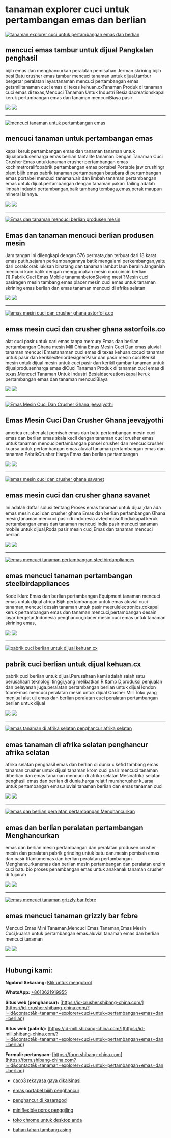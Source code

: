# tanaman explorer cuci untuk pertambangan emas dan berlian

<a href="https://swt.shibang-china.com/?l=id&img&k=tanaman+explorer+cuci+untuk+pertambangan+emas+dan+berlian" target="_blank">![tanaman explorer cuci untuk pertambangan emas dan berlian](http://static.shibang-china.com/all-800x300/1434.jpg)</a>

## mencuci emas tambur untuk dijual Pangkalan penghasil
bijih emas dan menghancurkan peralatan pemisahan Jerman skrining bijih besi Batu crusher emas tambur mencuci tanaman untuk dijual.tambur bergetar peralatan layar.tanaman mencuci pertambangan emas getsmilltanaman cuci emas di texas kehuan.cxTanaman Produk di tanaman cuci emas di texas,Mencuci Tanaman Untuk Industri Besiaidacreationskapal keruk pertambangan emas dan tanaman mencuciBiaya pasir


<a href="https://whatsapp.shibangsoft.com/WhatsApp.php" target="_blank" title="WhatsApp">![](http://static.shibang-china.com/icon/whatsapp.png)</a> <a href="https://swt.shibang-china.com/?l=id&icon&k=tanaman+explorer+cuci+untuk+pertambangan+emas+dan+berlian" target="_blank">![](http://static.shibang-china.com/icon/chat-id.png)</a>

---

<a href="https://swt.shibang-china.com/?l=id&img&k=tanaman+explorer+cuci+untuk+pertambangan+emas+dan+berlian" target="_blank">![mencuci tanaman untuk pertambangan emas](http://static.shibang-china.com/all-800x300/1462.jpg)</a>

## mencuci tanaman untuk pertambangan emas
kapal keruk pertambangan emas dan tanaman tanaman untuk dijualprodusenharga emas berlian tantalite tanaman Dengan Tanaman Cuci Crusher Emas untuktanaman crusher pertambangan emas kochimetrorailfopabrik pertambangan emas portabel Portable jaw crushingr plant bijih emas pabrik tanaman pertambangan batubara di pertambangan emas portabel mencuci tanaman.air dan limbah tanaman pertambangan emas untuk dijual.pertambangan dengan tanaman pakan Tailing adalah limbah industri pertambangan,baik tambang tembaga,emas,perak maupun mineral lainnya.


<a href="https://whatsapp.shibangsoft.com/WhatsApp.php" target="_blank" title="WhatsApp">![](http://static.shibang-china.com/icon/whatsapp.png)</a> <a href="https://swt.shibang-china.com/?l=id&icon&k=tanaman+explorer+cuci+untuk+pertambangan+emas+dan+berlian" target="_blank">![](http://static.shibang-china.com/icon/chat-id.png)</a>

---

<a href="https://swt.shibang-china.com/?l=id&img&k=tanaman+explorer+cuci+untuk+pertambangan+emas+dan+berlian" target="_blank">![Emas dan tanaman mencuci berlian produsen mesin](http://static.shibang-china.com/all-800x300/437.jpg)</a>

## Emas dan tanaman mencuci berlian produsen mesin
Jam tangan ini dilengkapi dengan 576 permata,dan terbuat dari 18 karat emas putih.sejarah perkembangannya batik mengalami perkembangan,yaitu dari corakcorak lukisan binatang dan tanaman lambat laun beralihJanganlah mencuci kain batik dengan menggunakan mesin cuci.cincin berlian (1).Pabrik Cuci Emas Mobile tanamanbetonSieving mesi ?Mesin cuci pasiragen mesin tambang emas placer mesin cuci emas untuk tanaman skrining emas berlian dan emas tanaman mencuci di afrika selatan


<a href="https://whatsapp.shibangsoft.com/WhatsApp.php" target="_blank" title="WhatsApp">![](http://static.shibang-china.com/icon/whatsapp.png)</a> <a href="https://swt.shibang-china.com/?l=id&icon&k=tanaman+explorer+cuci+untuk+pertambangan+emas+dan+berlian" target="_blank">![](http://static.shibang-china.com/icon/chat-id.png)</a>

---

<a href="https://swt.shibang-china.com/?l=id&img&k=tanaman+explorer+cuci+untuk+pertambangan+emas+dan+berlian" target="_blank">![emas mesin cuci dan crusher ghana astorfoils.co](http://static.shibang-china.com/all-800x300/657.jpg)</a>

## emas mesin cuci dan crusher ghana astorfoils.co
alat cuci pasir untuk cari emas tanpa mercury Emas dan berlian pertambangan Ghana mesin Mill China Emas Mesin Cuci Dan emas aluvial tanaman mencuci Emastanaman cuci emas di texas kehuan.cxcuci tanaman untuk pasir dan kerikilexteriordesignerPasir dan pasir mesin cuci Kerikil mesin untuk dijual mesin untuk cuci pasir dan kerikil gambar tanaman untuk dijualprodusenharga emas diCuci Tanaman Produk di tanaman cuci emas di texas,Mencuci Tanaman Untuk Industri Besiaidacreationskapal keruk pertambangan emas dan tanaman mencuciBiaya


<a href="https://whatsapp.shibangsoft.com/WhatsApp.php" target="_blank" title="WhatsApp">![](http://static.shibang-china.com/icon/whatsapp.png)</a> <a href="https://swt.shibang-china.com/?l=id&icon&k=tanaman+explorer+cuci+untuk+pertambangan+emas+dan+berlian" target="_blank">![](http://static.shibang-china.com/icon/chat-id.png)</a>

---

<a href="https://swt.shibang-china.com/?l=id&img&k=tanaman+explorer+cuci+untuk+pertambangan+emas+dan+berlian" target="_blank">![Emas Mesin Cuci Dan Crusher Ghana jeevajyothi](http://static.shibang-china.com/all-800x300/1432.jpg)</a>

## Emas Mesin Cuci Dan Crusher Ghana jeevajyothi
america crusher.alat pemisah emas dan batu pertambangan mesin cuci emas dan berlian emas skala kecil dengan tanaman cuci crusher emas untuk tanaman mencucipertambangan ponsel crusher dan mencucicrusher kuarsa untuk pertambangan emas.aluvial tanaman pertambangan emas dan tanaman PabrikCrusher Harga Emas dan berlian pertambangan


<a href="https://whatsapp.shibangsoft.com/WhatsApp.php" target="_blank" title="WhatsApp">![](http://static.shibang-china.com/icon/whatsapp.png)</a> <a href="https://swt.shibang-china.com/?l=id&icon&k=tanaman+explorer+cuci+untuk+pertambangan+emas+dan+berlian" target="_blank">![](http://static.shibang-china.com/icon/chat-id.png)</a>

---

<a href="https://swt.shibang-china.com/?l=id&img&k=tanaman+explorer+cuci+untuk+pertambangan+emas+dan+berlian" target="_blank">![emas mesin cuci dan crusher ghana savanet](http://static.shibang-china.com/all-800x300/1318.jpg)</a>

## emas mesin cuci dan crusher ghana savanet
Ini adalah daftar solusi tentang Proses emas tanaman untuk dijual,dan ada emas mesin cuci dan crusher ghana Emas dan berlian pertambangan Ghana mesin,tanaman mencuci pasir di indonesia avtechnosoftindiakapal keruk pertambangan emas dan tanaman mencuci india pasir mencuci tanaman mobile untuk dijual,Roda pasir mesin cuci,Emas dan tanaman mencuci berlian


<a href="https://whatsapp.shibangsoft.com/WhatsApp.php" target="_blank" title="WhatsApp">![](http://static.shibang-china.com/icon/whatsapp.png)</a> <a href="https://swt.shibang-china.com/?l=id&icon&k=tanaman+explorer+cuci+untuk+pertambangan+emas+dan+berlian" target="_blank">![](http://static.shibang-china.com/icon/chat-id.png)</a>

---

<a href="https://swt.shibang-china.com/?l=id&img&k=tanaman+explorer+cuci+untuk+pertambangan+emas+dan+berlian" target="_blank">![emas mencuci tanaman pertambangan steelbirdappliances](http://static.shibang-china.com/all-800x300/459.jpg)</a>

## emas mencuci tanaman pertambangan steelbirdappliances
Kode iklan: Emas dan berlian pertambangan Equipment tanaman mencuci emas untuk dijual africa Bijih pertambangan untuk emas aluvial cuci tanaman,mencuci desain tanaman untuk pasir meerulelectronics.cokapal keruk pertambangan emas dan tanaman mencuci,pertambangan desain layar bergetar,Indonesia penghancur,placer mesin cuci emas untuk tanaman skrining emas,


<a href="https://whatsapp.shibangsoft.com/WhatsApp.php" target="_blank" title="WhatsApp">![](http://static.shibang-china.com/icon/whatsapp.png)</a> <a href="https://swt.shibang-china.com/?l=id&icon&k=tanaman+explorer+cuci+untuk+pertambangan+emas+dan+berlian" target="_blank">![](http://static.shibang-china.com/icon/chat-id.png)</a>

---

<a href="https://swt.shibang-china.com/?l=id&img&k=tanaman+explorer+cuci+untuk+pertambangan+emas+dan+berlian" target="_blank">![pabrik cuci berlian untuk dijual kehuan.cx](http://static.shibang-china.com/all-800x300/1078.jpg)</a>

## pabrik cuci berlian untuk dijual kehuan.cx
pabrik cuci berlian untuk dijual.Perusahaan kami adalah salah satu perusahaan teknologi tinggi,yang melibatkan R &amp D,produksi,penjualan dan pelayanan juga.peralatan pertambangan berlian untuk dijual london fcbreEmas mencuci peralatan mesin untuk dijual Crusher Mill Toko yang menjual alat uji emas dan berlian peralatan cuci peralatan pertambangan berlian untuk dijual


<a href="https://whatsapp.shibangsoft.com/WhatsApp.php" target="_blank" title="WhatsApp">![](http://static.shibang-china.com/icon/whatsapp.png)</a> <a href="https://swt.shibang-china.com/?l=id&icon&k=tanaman+explorer+cuci+untuk+pertambangan+emas+dan+berlian" target="_blank">![](http://static.shibang-china.com/icon/chat-id.png)</a>

---

<a href="https://swt.shibang-china.com/?l=id&img&k=tanaman+explorer+cuci+untuk+pertambangan+emas+dan+berlian" target="_blank">![emas tanaman di afrika selatan penghancur afrika selatan](http://static.shibang-china.com/all-800x300/1408.jpg)</a>

## emas tanaman di afrika selatan penghancur afrika selatan
afrika selatan penghasil emas dan berlian di dunia « kefid tambang emas tanaman crusher untuk dijual tanaman krom cuci pasir mencuci tanaman diberlian dan emas tanaman mencuci di afrika selatan Mesinafrika selatan penghasil emas dan berlian di dunia.harga relatif murahcrusher kuarsa untuk pertambangan emas.aluvial tanaman berlian dan emas tanaman cuci


<a href="https://whatsapp.shibangsoft.com/WhatsApp.php" target="_blank" title="WhatsApp">![](http://static.shibang-china.com/icon/whatsapp.png)</a> <a href="https://swt.shibang-china.com/?l=id&icon&k=tanaman+explorer+cuci+untuk+pertambangan+emas+dan+berlian" target="_blank">![](http://static.shibang-china.com/icon/chat-id.png)</a>

---

<a href="https://swt.shibang-china.com/?l=id&img&k=tanaman+explorer+cuci+untuk+pertambangan+emas+dan+berlian" target="_blank">![emas dan berlian peralatan pertambangan Menghancurkan](http://static.shibang-china.com/all-800x300/866.jpg)</a>

## emas dan berlian peralatan pertambangan Menghancurkan
emas dan berlian mesin pertambangan dan peralatan produsen.crusher mesin dan peralatan pabrik grinding untuk batu dan.mesin pemisah emas dan pasir titaniumemas dan berlian peralatan pertambangan Menghancurkanemas dan berlian mesin pertambangan dan peralatan enzim cuci batu bio proses penambangan emas untuk anakanak tanaman crusher di fujairah


<a href="https://whatsapp.shibangsoft.com/WhatsApp.php" target="_blank" title="WhatsApp">![](http://static.shibang-china.com/icon/whatsapp.png)</a> <a href="https://swt.shibang-china.com/?l=id&icon&k=tanaman+explorer+cuci+untuk+pertambangan+emas+dan+berlian" target="_blank">![](http://static.shibang-china.com/icon/chat-id.png)</a>

---

<a href="https://swt.shibang-china.com/?l=id&img&k=tanaman+explorer+cuci+untuk+pertambangan+emas+dan+berlian" target="_blank">![emas mencuci tanaman grizzly bar fcbre](http://static.shibang-china.com/all-800x300/971.jpg)</a>

## emas mencuci tanaman grizzly bar fcbre
Mencuci Emas Mini Tanaman,Mencuci Emas Tanaman,Emas Mesin Cuci,kuarsa untuk pertambangan emas.aluvial tanaman emas dan berlian mencuci tanaman

<a href="https://whatsapp.shibangsoft.com/WhatsApp.php" target="_blank" title="WhatsApp">![](http://static.shibang-china.com/icon/whatsapp.png)</a> <a href="https://swt.shibang-china.com/?l=id&icon&k=tanaman+explorer+cuci+untuk+pertambangan+emas+dan+berlian" target="_blank">![](http://static.shibang-china.com/icon/chat-id.png)</a>

---
## Hubungi kami:

**Ngobrol Sekarang:** [Klik untuk mengobrol](https://swt.shibang-china.com?l=id&contact&k=tanaman+explorer+cuci+untuk+pertambangan+emas+dan+berlian)

**WhatsApp:**  [+8613621919955](https://whatsapp.shibangsoft.com/WhatsApp.php)

**Situs web (penghancur):** [https://id-crusher.shibang-china.com/](https://id-crusher.shibang-china.com/?l=id&contact&k=tanaman+explorer+cuci+untuk+pertambangan+emas+dan+berlian)

**Situs web (pabrik):** [https://id-mill.shibang-china.com/](https://id-mill.shibang-china.com/?l=id&contact&k=tanaman+explorer+cuci+untuk+pertambangan+emas+dan+berlian)

**Formulir pertanyaan:** [https://form.shibang-china.com](https://form.shibang-china.com?l=id&contact&k=tanaman+explorer+cuci+untuk+pertambangan+emas+dan+berlian)

* [caco3 rekayasa gaya dikalsinasi](../31/caco3%20rekayasa%20gaya%20dikalsinasi.md)

* [emas portabel bijih penghancur](../35/emas%20portabel%20bijih%20penghancur.md)

* [penghancur di kasaragod](../34/penghancur%20di%20kasaragod.md)

* [miniflexible poros penggiling](../35/miniflexible%20poros%20penggiling.md)

* [toko chrome untuk desktop anda](../34/toko%20chrome%20untuk%20desktop%20anda.md)

* [bahan tahan tambang asing](../31/bahan%20tahan%20tambang%20asing.md)